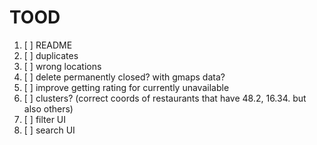 # TOOD

1. [ ] README
2. [ ] duplicates
3. [ ] wrong locations
4. [ ] delete permanently closed? with gmaps data?
5. [ ] improve getting rating for currently unavailable
6. [ ] clusters? (correct coords of restaurants that have 48.2, 16.34. but also others)
7. [ ] filter UI
8. [ ] search UI
